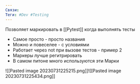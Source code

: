 ```yaml
---
Связи:
Теги: #Dev #Testing
---
```

Позволяет маркировать в [[Pytest]] когда выполнять тесты
- Самое просто - просто названия
- Можно и повеселее - с условиями
- Работает через not при вызове тестов - пример 2
- Маркеры лучше регитрировать
- В самом питоне много используются эти Марки

![[Pasted image 20230731225215.png]]![[Pasted image 20230731225434.png]]